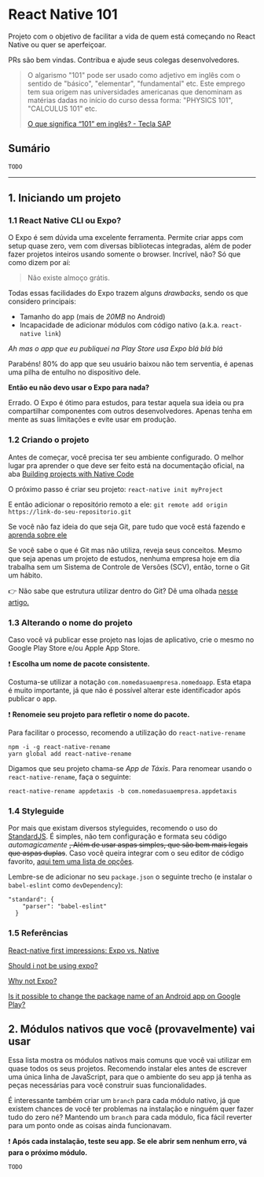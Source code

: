 # React Native 101

Projeto com o objetivo de facilitar a vida de quem está começando no React Native ou quer se aperfeiçoar.

PRs são bem vindas. Contribua e ajude seus colegas desenvolvedores.

>O algarismo "101" pode ser usado como adjetivo em inglês com o sentido de "básico", "elementar", "fundamental" etc. Este emprego tem sua origem nas universidades americanas que denominam as matérias dadas no início do curso dessa forma: "PHYSICS 101", "CALCULUS 101" etc.
>
>[O que significa “101” em inglês? - Tecla SAP](https://www.teclasap.com.br/vocabulario-elementar/)

## Sumário
`TODO`

--- 
## 1. Iniciando um projeto
### 1.1 React Native CLI ou Expo?

O Expo é sem dúvida uma excelente ferramenta. Permite criar apps com setup quase zero, vem com diversas
bibliotecas integradas, além de poder fazer projetos inteiros usando somente o browser. Incrível, não? Só que como dizem por aí:

> Não existe almoço grátis.

Todas essas facilidades do Expo trazem alguns _drawbacks_, sendo os que considero principais:

* Tamanho do app (mais de *20MB* no Android)
* Incapacidade de adicionar módulos com código nativo (a.k.a. `react-native link`)

_Ah mas o app que eu publiquei na Play Store usa Expo blá blá blá_

Parabéns! 80% do app que seu usuário baixou não tem serventia, é apenas uma pilha de entulho no dispositivo dele.

**Então eu não devo usar o Expo para nada?**

Errado. O Expo é ótimo para estudos, para testar aquela sua ideia ou pra compartilhar componentes com outros desenvolvedores. Apenas tenha em mente as suas limitações e evite usar em produção.

### 1.2 Criando o projeto

Antes de começar, você precisa ter seu ambiente configurado. O melhor lugar pra aprender o que deve ser feito está na documentação oficial, na aba [Building projects with Native Code](https://facebook.github.io/react-native/docs/getting-started)

O próximo passo é criar seu projeto:
`react-native init myProject`

E então adicionar o repositório remoto a ele:
`git remote add origin https://link-do-seu-repositorio.git`

Se você não faz ideia do que seja Git, pare tudo que você está fazendo e [aprenda sobre ele](http://rogerdudler.github.io/git-guide/index.pt_BR.html)

Se você sabe o que é Git mas não utiliza, reveja seus conceitos. Mesmo que seja apenas um projeto de estudos, nenhuma empresa hoje em dia trabalha sem um Sistema de Controle de Versões (SCV), então, torne o Git um hábito.

👉 Não sabe que estrutura utilizar dentro do Git? Dê uma olhada [nesse artigo.](https://nvie.com/posts/a-successful-git-branching-model/)

### 1.3 Alterando o nome do projeto

Caso você vá publicar esse projeto nas lojas de aplicativo, crie o mesmo no Google Play Store e/ou Apple App Store.

❗️ **Escolha um nome de pacote consistente.** 

Costuma-se utilizar a notação `com.nomedasuaempresa.nomedoapp`. Esta etapa é muito importante, já que não é possível alterar este identificador após publicar o app.

❗️ **Renomeie seu projeto para refletir o nome do pacote.**

Para facilitar o processo, recomendo a utilização do `react-native-rename`

```
npm -i -g react-native-rename
yarn global add react-native-rename
```

Digamos que seu projeto chama-se _App de Táxis_. Para renomear usando o `react-native-rename`, faça o seguinte:

```
react-native-rename appdetaxis -b com.nomedasuaempresa.appdetaxis
```

### 1.4 Styleguide

Por mais que existam diversos styleguides, recomendo o uso do [StandardJS](https://standardjs.com/). É simples, não tem configuração e formata seu código _automagicamente_ ~~, Além de usar aspas simples, que são bem mais legais que aspas duplas~~. Caso você queira integrar com o seu editor de código favorito, [aqui tem uma lista de opções](https://standardjs.com/#are-there-text-editor-plugins).

Lembre-se de adicionar no seu `package.json` o seguinte trecho (e instalar o `babel-eslint` como `devDependency`):

```
"standard": {
    "parser": "babel-eslint"
  }
```

### 1.5 Referências
[React-native first impressions: Expo vs. Native](https://medium.com/@paulsc/react-native-first-impressions-expo-vs-native-9565cce44c92)

[Should i not be using expo?](https://www.reddit.com/r/reactnative/comments/94xsbd/should_i_not_be_using_expo/)

[Why not Expo?](https://docs.expo.io/versions/latest/introduction/why-not-expo/)

[Is it possible to change the package name of an Android app on Google Play?](https://stackoverflow.com/questions/17582289/is-it-possible-to-change-the-package-name-of-an-android-app-on-google-play)

## 2. Módulos nativos que você (provavelmente) vai usar

Essa lista mostra os módulos nativos mais comuns que você vai utilizar em quase todos os seus projetos. Recomendo instalar eles antes de escrever uma única linha de JavaScript, para que o ambiente do seu app já tenha as peças necessárias para você construir suas funcionalidades.

É interessante também criar um `branch` para cada módulo nativo, já que existem chances de você ter problemas na instalação e ninguém quer fazer tudo do zero né? Mantendo um `branch` para cada módulo, fica fácil reverter para um ponto onde as coisas ainda funcionavam.

❗️ **Após cada instalação, teste seu app. Se ele abrir sem nenhum erro, vá para o próximo módulo.** 

`TODO`
